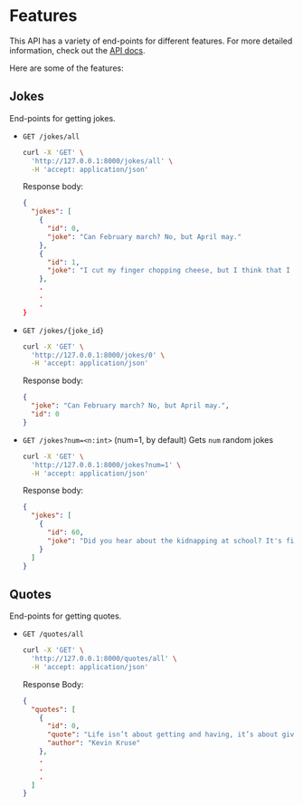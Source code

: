 # Features

This API has a variety of end-points for different features. For more detailed information, check out the [API docs](https://api.botish.xyz/docs).

Here are some of the features:

## Jokes

End-points for getting jokes.

- `GET /jokes/all`
  ```bash
  curl -X 'GET' \
    'http://127.0.0.1:8000/jokes/all' \
    -H 'accept: application/json'
  ```
  Response body:
  ```json
  {
    "jokes": [
      {
        "id": 0,
        "joke": "Can February march? No, but April may."
      },
      {
        "id": 1,
        "joke": "I cut my finger chopping cheese, but I think that I may have grater problems."
      },
      .
      .
      .
  }
  ```
- `GET /jokes/{joke_id}`
  ```bash
  curl -X 'GET' \
    'http://127.0.0.1:8000/jokes/0' \
    -H 'accept: application/json'
  ```
  Response body:
  ```json
  {
    "joke": "Can February march? No, but April may.",
    "id": 0
  }
  ```
- `GET /jokes?num=<n:int>` (num=1, by default)
  Gets `num` random jokes
  ```bash
  curl -X 'GET' \
    'http://127.0.0.1:8000/jokes?num=1' \
    -H 'accept: application/json'
  ```
  Response body:
  ```json
  {
    "jokes": [
      {
        "id": 60,
        "joke": "Did you hear about the kidnapping at school? It's fine, he woke up."
      }
    ]
  }
  ```

## Quotes

End-points for getting quotes.

- `GET /quotes/all`
  ```bash
  curl -X 'GET' \
    'http://127.0.0.1:8000/quotes/all' \
    -H 'accept: application/json'
  ```
  Response Body:
  ```json
  {
    "quotes": [
      {
        "id": 0,
        "quote": "Life isn’t about getting and having, it’s about giving and being.",
        "author": "Kevin Kruse"
      },
      .
      .
      .
    ]
  }
  ```
